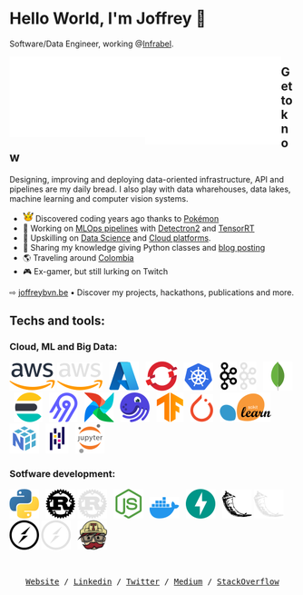 # Hello World, I'm Joffrey 👋

Software/Data Engineer, working @[Infrabel](https://infrabel.be/).

<img src="github-metrics.svg" align="left" width="47.5%"></img>
<img src="achievements.svg" align="left" width="47.5%"></img>

## Get to know

Designing, improving and deploying data-oriented infrastructure, API and pipelines are my daily bread. I also play with data wharehouses, data lakes, machine learning and computer vision systems.

- <img alt="Pikachu" title="Pikachu" width="18px" height="18px" src="./icons/pikachu.svg"></img> Discovered coding years ago thanks to [Pokémon](https://pokeapi.co/)
- 🔭 Working on [MLOps pipelines](https://cloud.google.com/architecture/mlops-continuous-delivery-and-automation-pipelines-in-machine-learning) with [Detectron2](https://github.com/facebookresearch/detectron2) and [TensorRT](https://developer.nvidia.com/tensorrt)
- 🌱 Upskilling on [Data Science](https://becode.org) and [Cloud platforms](https://learn.acloud.guru/profile/joffreybvn).
- 💬 Sharing my knowledge giving Python classes and [blog posting](https://medium.com/@joffreybvn)
- 🌎 Traveling around [Colombia](https://www.youtube.com/watch?v=6YVl-aixyfs)
- 🎮 Ex-gamer, but still lurking on Twitch


⇨ [joffreybvn.be](https://joffreybvn.be/) • Discover my projects, hackathons, publications and more.

## Techs and tools:

### Cloud, ML and Big Data:

![AWS](logos/light-mode/aws.svg#gh-light-mode-only) ![AWS](logos/dark-mode/aws.svg#gh-dark-mode-only) &nbsp; ![Azure](logos/azure.svg) &nbsp; ![OpenShift](logos/openshift.svg) &nbsp; ![Kubernetes](logos/kubernetes.svg) &nbsp; ![Kafka](logos/light-mode/kafka.svg#gh-light-mode-only) ![Kafka](logos/dark-mode/kafka.svg#gh-dark-mode-only) &nbsp; ![MongoDB](logos/mongodb.svg) &nbsp; ![ElasticSearch](logos/elasticsearch.svg) &nbsp; ![Airbyte](logos/airbyte.svg) &nbsp; ![Airflow](logos/airflow.svg) &nbsp; ![Dagster](logos/dagster.svg) &nbsp; ![TensorFlow](logos/tensorflow.svg) &nbsp; ![PyTorch](logos/pytorch.svg) &nbsp; ![Scikit-learn](logos/sklearn.svg) &nbsp; ![NumPy](logos/numpy.svg) &nbsp; ![Pandas](logos/pandas.svg) &nbsp; ![Jupyter](logos/jupyter.svg) 

### Sotfware development:

![Python](logos/python.svg) &nbsp; ![Poetrip](logos/light-mode/rust.svg#gh-light-mode-only) ![Poetrip](logos/dark-mode/rust.svg#gh-dark-mode-only) &nbsp; ![NodeJS](logos/nodejs.svg) &nbsp; ![Docker](logos/docker.svg) &nbsp; ![FastAPI](logos/fastapi.svg) &nbsp; ![Flask](logos/light-mode/flask.svg#gh-light-mode-only) ![Flask](logos/dark-mode/flask.svg#gh-dark-mode-only) &nbsp; ![SocketIO](logos/light-mode/socketio.svg#gh-light-mode-only) ![SocketIO](logos/dark-mode/socketio.svg#gh-dark-mode-only) &nbsp; ![TravisCI](logos/travis-ci.svg)

<br>

<p><pre align="center">
<a href="https://joffreybvn.be">Website</a> / <a href="https://www.linkedin.com/in/joffreybvn/">Linkedin</a> / <a href="https://twitter.com/Joffreybvn">Twitter</a> / <a href="https://medium.com/@joffreybvn">Medium</a> / <a href="https://stackoverflow.com/users/7762386/joffrey-bienvenu">StackOverflow</a>
</pre></p>


<!--
**Joffreybvn/Joffreybvn** is a ✨ _special_ ✨ repository because its `README.md` (this file) appears on your GitHub profile.

Here are some ideas to get you started:

- 🔭 I’m currently working on a [low cost URL Shortener](oxi.cx).
- 🌱 I’m currently learning ...
- 👯 I’m looking to collaborate on ...
- 🤔 I’m looking for help with ...
- 💬 Ask me about ...
- 📫 How to reach me: ...
- 😄 Pronouns: ...
- ⚡ Fun fact: ...
-->
